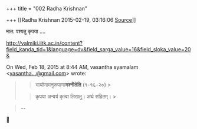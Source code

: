 +++
title = "002 Radha Krishnan"

+++
[[Radha Krishnan	2015-02-19, 03:16:06 [Source](https://groups.google.com/g/samskrita/c/GgVL_atfd_U)]]



मात: पश्यतु कृपया ....  
  
<http://valmiki.iitk.ac.in/content?field_kanda_tid=1&language=dv&field_sarga_value=16&field_sloka_value=20&>  

  

On Wed, Feb 18, 2015 at 8:44 AM, vasantha syamalam \<[vasantha...@gmail.com]()\> wrote:  

> 
> > भार्याणामनुरूपाणा**मश्नीतेति** (१-१६-२०) >
> 
> > कृपया अन्वयं कृत्वा लिखतु। अर्थ सहितम्। >
> 
> > 

> --  




